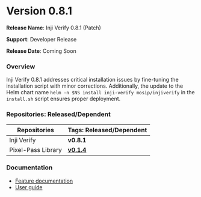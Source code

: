 # Version 0.8.1

**Release Name**: Inji Verify 0.8.1 (Patch)

**Support**: Developer Release

**Release Date**: Coming Soon

### **Overview**

Inji Verify 0.8.1 addresses critical installation issues by fine-tuning the installation script with minor corrections. Additionally, the update to the Helm chart name `helm -n $NS install inji-verify mosip/injiverify` in the `install.sh` script ensures proper deployment.

### Repositories: Released/Dependent

| **Repositories**   | **Tags: Released/Dependent**                                         |
| ------------------ | -------------------------------------------------------------------- |
| Inji Verify        | **v0.8.1**                                                           |
| Pixel-Pass Library | [**v0.1.4**](https://www.npmjs.com/package/@mosip/pixelpass/v/0.1.4) |

### Documentation

* [Feature documentation](https://docs.mosip.io/inji/inji-web/functional-overview/features)
* [User guide](https://docs.mosip.io/inji/inji-web/functional-overview/end-user-guide)

